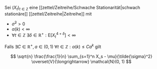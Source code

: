 Sei $(X_t)_{t \in \mathbb{Z}}$ eine [[zettel/Zeitreihe/Schwache Stationarität|schwach stationäre]] [[zettel/Zeitreihe|Zeitreihe]] mit
- $\tilde{\sigma}^2 \gt 0$
- $\alpha(k) \lt \infty$
- $\forall t \in \mathbb{Z} \ \exists \delta \in \mathbb{R}^+ : \text{E}[X_t^{4+\delta}] \lt \infty$

Falls $\exists C \in \mathbb{R}^+, a \in (0, 1) \ \forall t \in \mathbb{Z} : \alpha(k) \le Ca^k$ gilt

$$
	\sqrt{n} \frac{\frac{1}{n} \sum_{s=1}^n X_s - \mu}{\tilde{\sigma}^2} \overset{V}{\longrightarrow} \mathcal{N}(0, 1)
$$